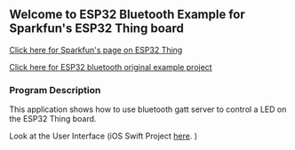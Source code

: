 ## Welcome to ESP32 Bluetooth Example for Sparkfun's ESP32 Thing board 

[Click here for Sparkfun's page on ESP32 Thing](https://www.sparkfun.com/products/13907)

[Click here for ESP32 bluetooth original example project](https://github.com/espressif/esp-idf/tree/master/examples/bluetooth/gatt_server)


### Program Description

This application shows how to use bluetooth gatt server to control a LED on the ESP32 Thing board.

Look at the User Interface (iOS Swift Project [here](). )

